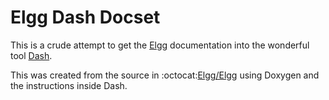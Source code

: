 # Elgg Dash Docset
This is a crude attempt to get the [Elgg](http://elgg.org) documentation into the wonderful tool [Dash](http://kapeli.com/).

This was created from the source in :octocat:[Elgg/Elgg](https://github.com/elgg/elgg) using Doxygen and the instructions inside Dash.

